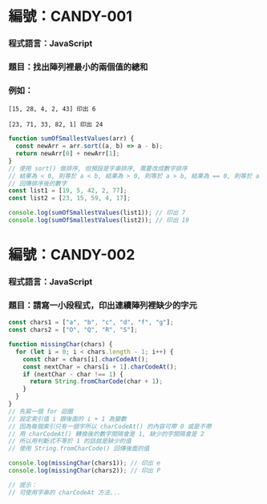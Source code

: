 # 編號：CANDY-001

### 程式語言：JavaScript

### 題目：找出陣列裡最小的兩個值的總和

### 例如：

`[15, 28, 4, 2, 43] 印出 6`

`[23, 71, 33, 82, 1] 印出 24`

```js
function sumOfSmallestValues(arr) {
  const newArr = arr.sort((a, b) => a - b);
  return newArr[0] + newArr[1];
}
// 使用 sort() 做排序, 但預設是字串排序, 需要改成數字排序
// 結果為 < 0, 則等於 a < b, 結果為 > 0, 則等於 a > b, 結果為 == 0, 則等於 a == b
// 回傳排序後的數字
const list1 = [19, 5, 42, 2, 77];
const list2 = [23, 15, 59, 4, 17];

console.log(sumOfSmallestValues(list1)); // 印出 7
console.log(sumOfSmallestValues(list2)); // 印出 19
```

# 編號：CANDY-002

### 程式語言：JavaScript

### 題目：請寫一小段程式，印出連續陣列裡缺少的字元

```js
const chars1 = ["a", "b", "c", "d", "f", "g"];
const chars2 = ["O", "Q", "R", "S"];

function missingChar(chars) {
  for (let i = 0; i < chars.length - 1; i++) {
    const char = chars[i].charCodeAt();
    const nextChar = chars[i + 1].charCodeAt();
    if (nextChar - char !== 1) {
      return String.fromCharCode(char + 1);
    }
  }
}
// 先寫一個 for 迴圈
// 設定索引值 i 跟後面的 i + 1 為變數
// 因為每個索引只有一個字所以 charCodeAt() 的內容可帶 0 或是不帶
// 用 charCodeAt() 轉換後的數字間隔會是 1, 缺少的字間隔會是 2
// 所以用判斷式不等於 1 的話就是缺少的值
// 使用 String.fromCharCode() 回傳後面的值

console.log(missingChar(chars1)); // 印出 e
console.log(missingChar(chars2)); // 印出 P

// 提示：
// 可使用字串的 charCodeAt 方法...
```
